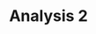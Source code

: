 ---
title: "Analysis 2"
description: Seminars | Bayreuth, 2015&mdash;2019 (several times), Bachelor
link: https://my.uni-bayreuth.de/cmlife/s/courses/Ly91YnRAY21jby9hcGkvY291cnNlcy8yNDgxODQ/overview
category: past
number: 2
---